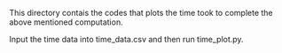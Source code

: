 This directory contais the codes that plots the time took to complete the above mentioned computation.

Input the time data into time_data.csv and then run time_plot.py.
